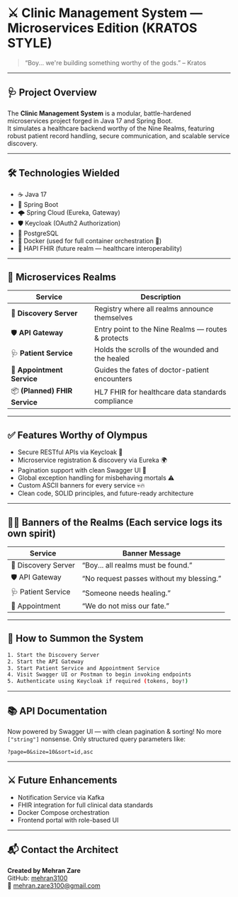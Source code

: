 # ⚔️ Clinic Management System — Microservices Edition (KRATOS STYLE)

> “Boy... we're building something worthy of the gods.” – Kratos

---

## 🩺 Project Overview
The **Clinic Management System** is a modular, battle-hardened microservices project forged in Java 17 and Spring Boot.  
It simulates a healthcare backend worthy of the Nine Realms, featuring robust patient record handling, secure communication, and scalable service discovery.

---

## 🛠️ Technologies Wielded
- ☕ Java 17
- 🌱 Spring Boot
- 🌩️ Spring Cloud (Eureka, Gateway)
- 🛡️ Keycloak (OAuth2 Authorization)
- 🐘 PostgreSQL
- 🐳 Docker (used for full container orchestration 💪)
- 🧬 HAPI FHIR (future realm — healthcare interoperability)

---

## 🧩 Microservices Realms

| Service              | Description                                           |
|----------------------|-------------------------------------------------------|
| 🧭 **Discovery Server**    | Registry where all realms announce themselves        |
| 🛡️ **API Gateway**         | Entry point to the Nine Realms — routes & protects   |
| 🩺 **Patient Service**     | Holds the scrolls of the wounded and the healed      |
| 📅 **Appointment Service** | Guides the fates of doctor-patient encounters       |
| 📦 **(Planned) FHIR Service** | HL7 FHIR for healthcare data standards compliance |

---

## ✅ Features Worthy of Olympus
- Secure RESTful APIs via Keycloak 🔐
- Microservice registration & discovery via Eureka 🌍
- Pagination support with clean Swagger UI 🧼
- Global exception handling for misbehaving mortals ⚠️
- Custom ASCII banners for every service 💀🔥
- Clean code, SOLID principles, and future-ready architecture

---

## 🧙‍♂️ Banners of the Realms (Each service logs its own spirit)

| Service              | Banner Message                          |
|----------------------|------------------------------------------|
| 🧭 Discovery Server  | “Boy... all realms must be found.”       |
| 🛡️ API Gateway       | “No request passes without my blessing.” |
| 🩺 Patient Service   | “Someone needs healing.”                 |
| 📅 Appointment       | “We do not miss our fate.”               |

---

## 🚀 How to Summon the System
```bash
1. Start the Discovery Server
2. Start the API Gateway
3. Start Patient Service and Appointment Service
4. Visit Swagger UI or Postman to begin invoking endpoints
5. Authenticate using Keycloak if required (tokens, boy!)
```

---

## 📚 API Documentation
Now powered by Swagger UI — with clean pagination & sorting!
No more `["string"]` nonsense. Only structured query parameters like:
```
?page=0&size=10&sort=id,asc
```

---

## ⚔️ Future Enhancements
- Notification Service via Kafka
- FHIR integration for full clinical data standards
- Docker Compose orchestration
- Frontend portal with role-based UI

---

## 📬 Contact the Architect
**Created by Mehran Zare**  
GitHub: [mehran3100](https://github.com/mehran3100)  
📧 mehran.zare3100@gmail.com
